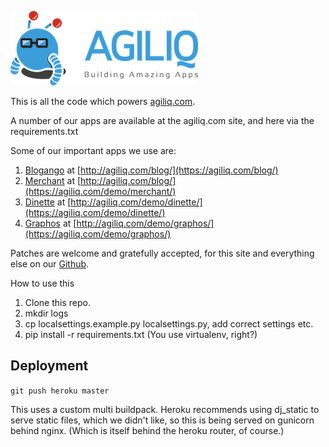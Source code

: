 ![Agiliq](https://github.com/agiliq/agiliq/raw/master/branding/logo_300.png)

This is all the code which powers [agiliq.com](https://agiliq.com/).

A number of our apps are available at the agiliq.com site, and here via the requirements.txt

Some of our important apps we use are:

1. [Blogango](https://github.com/agiliq/django-blogango) at [http://agiliq.com/blog/](https://agiliq.com/blog/)
2. [Merchant](https://github.com/agiliq/merchant) at [http://agiliq.com/blog/](https://agiliq.com/demo/merchant/)
3. [Dinette](https://github.com/agiliq/Dinette) at [http://agiliq.com/demo/dinette/](https://agiliq.com/demo/dinette/)
4. [Graphos](https://github.com/agiliq/django-graphos) at [http://agiliq.com/demo/graphos/](https://agiliq.com/demo/graphos/)

Patches are welcome and gratefully accepted, for this site and everything else on our [Github](http://github.com/agiliq).

How to use this

1. Clone this repo.
2. mkdir logs
3. cp localsettings.example.py localsettings.py, add correct settings etc.
4. pip install -r requirements.txt (You use virtualenv, right?)


Deployment
----------------

`git push heroku master`

This uses a custom multi buildpack. Heroku recommends using dj_static to serve static files, which we didn't like, so this is being served on gunicorn behind nginx. (Which is itself behind the heroku router, of course.)


